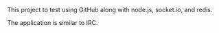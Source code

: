 This project to test using GitHub along with node.js, socket.io, and redis.

The application is similar to IRC.
